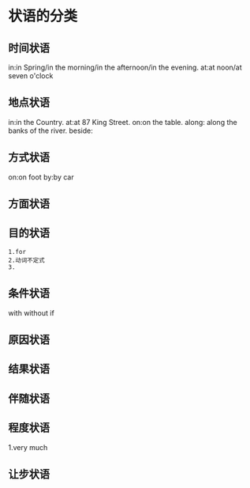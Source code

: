 # 状语的分类
## 时间状语
  in:in Spring/in the morning/in the afternoon/in the evening.
  at:at noon/at seven o'clock

## 地点状语
  in:in the Country.
  at:at 87 King Street.
  on:on the table.
  along: along the banks of the river.
  beside:


## 方式状语
  on:on foot
  by:by car 

## 方面状语

## 目的状语
	1.for
    2.动词不定式
    3.
## 条件状语
  with
  without
  if

## 原因状语　

## 结果状语　
	
## 伴随状语

## 程度状语
  1.very much

## 让步状语　